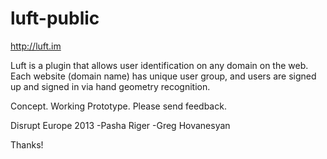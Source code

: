 luft-public
===========

http://luft.im

Luft is a plugin that allows user identification on any domain on the web. Each website (domain name) has unique user group, and users are signed up and signed in via hand geometry recognition.

Concept. Working Prototype. Please send feedback.

Disrupt Europe 2013
-Pasha Riger
-Greg Hovanesyan

Thanks!
